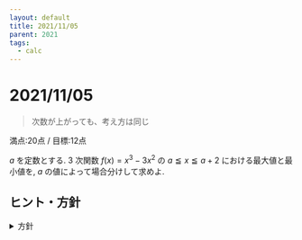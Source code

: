 ```yaml
---
layout: default
title: 2021/11/05
parent: 2021
tags: 
  - calc
---
```


# 2021/11/05

> 次数が上がっても、考え方は同じ

満点:20点 / 目標:12点

$a$ を定数とする. $3$ 次関数 $f(x)=x^3-3x^2$ の $a \leqq x \leqq a+2$ における最大値と最小値を, $a$ の値によって場合分けして求めよ.

## ヒント・方針

<details markdown="1">
<summary>方針</summary>

- **最大値・最小値がいつ切り替わるか**を意識する.
- 定義域全体が動く場合の関数の最大・最小
    - 2次関数: 黄チャートIA 基本例題63
    - 3次関数: 黄チャートIIB 重要例題191
        - なぜかLv5表記だが, 逆難易度詐欺なのであまり難しくない

<details markdown="1">
<summary>すごいヒント(ほぼ答え)</summary>

- $f(a)$ と $f(a+2)$ の大小関係に注目

<div class="geogebra">
<iframe scrolling="no" title="mathterro_20211105" src="https://www.geogebra.org/material/iframe/id/wptqtgx4/width/700/height/500/border/888888/sfsb/true/smb/false/stb/false/stbh/false/ai/false/asb/false/sri/false/rc/false/ld/false/sdz/false/ctl/false" width="700px" height="500px" style="border:0px;"> </iframe>
</div>

</details>

</details>